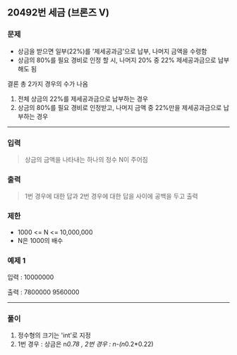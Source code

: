 ## 20492번 세금 (브론즈 V)

### 문제

- 상금을 받으면 일부(22%)를 '제세공과금'으로 납부, 나머지 금액을 수령함
- 상금의 80%를 필요 경비로 인정 할 시, 나머지 20% 중 22% 제세공과금으로 납부해도 됨

결론 총 2가지 경우의 수가 나옴

1. 전체 상금의 22%를 제세공과금으로 납부하는 경우
2. 상금의 80%를 필요 경비로 인정받고, 나머지 금액 중 22%만을 제세공과금으로 납부하는 경우

---

### 입력
> 상금의 금액을 나타내는 하나의 정수 N이 주어짐

### 출력
> 1번 경우에 대한 답과 2번 경우에 대한 답을 사이에 공백을 두고 출력


### 제한

- 1000 <= N <= 10,000,000
- N은 1000의 배수



### 예제 1

입력 : 10000000

출력 : 7800000 9560000

----

### 풀이

1. 정수형의 크기는 'int'로 지정
2. 1번 경우 : 상금은 n*0.78 , 2번 경우 : n-(n*0.2*0.22)